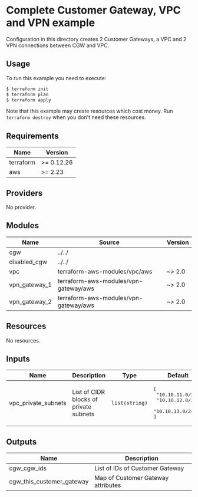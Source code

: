 # Complete Customer Gateway, VPC and VPN example

Configuration in this directory creates 2 Customer Gateways, a VPC and 2 VPN connections between CGW and VPC.

## Usage

To run this example you need to execute:

```bash
$ terraform init
$ terraform plan
$ terraform apply
```

Note that this example may create resources which cost money. Run `terraform destroy` when you don't need these resources.

<!-- BEGINNING OF PRE-COMMIT-TERRAFORM DOCS HOOK -->
## Requirements

| Name | Version |
|------|---------|
| terraform | >= 0.12.26 |
| aws | >= 2.23 |

## Providers

No provider.

## Modules

| Name | Source | Version |
|------|--------|---------|
| cgw | ../../ |  |
| disabled_cgw | ../../ |  |
| vpc | terraform-aws-modules/vpc/aws | ~> 2.0 |
| vpn_gateway_1 | terraform-aws-modules/vpn-gateway/aws | ~> 2.0 |
| vpn_gateway_2 | terraform-aws-modules/vpn-gateway/aws | ~> 2.0 |

## Resources

No resources.

## Inputs

| Name | Description | Type | Default | Required |
|------|-------------|------|---------|:--------:|
| vpc\_private\_subnets | List of CIDR blocks of private subnets | `list(string)` | <pre>[<br>  "10.10.11.0/24",<br>  "10.10.12.0/24",<br>  "10.10.13.0/24"<br>]</pre> | no |

## Outputs

| Name | Description |
|------|-------------|
| cgw\_cgw\_ids | List of IDs of Customer Gateway |
| cgw\_this\_customer\_gateway | Map of Customer Gateway attributes |
<!-- END OF PRE-COMMIT-TERRAFORM DOCS HOOK -->
